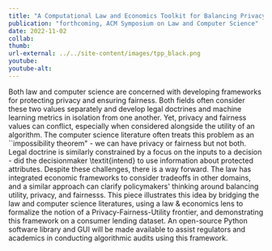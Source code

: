 ```yaml
---
title: "A Computational Law and Economics Toolkit for Balancing Privacy and Fairness in Consumer Law"
publication: "forthcoming, ACM Symposium on Law and Computer Science"
date: 2022-11-02
collab: 
thumb: 
url-external: ../../site-content/images/tpp_black.png
youtube: 
youtube-alt: 
---
```


Both law and computer science are concerned with developing frameworks for protecting privacy and ensuring fairness. Both fields often consider these two values separately and develop legal doctrines and machine learning metrics in isolation from one another. Yet, privacy and fairness values can conflict, especially when considered alongside the utility of an algorithm. The computer science literature often treats this problem as an ``impossibility theorem" - we can have privacy or fairness but not both. Legal doctrine is similarly constrained by a focus on the inputs to a decision - did the decisionmaker \textit{intend} to use information about protected attributes. Despite these challenges, there is a way forward. The law has integrated economic frameworks to consider tradeoffs in other domains, and a similar approach can clarify policymakers' thinking around balancing utility, privacy, and fairnesss. This piece illustrates this idea by bridging the law and computer science literatures, using a law \& economics lens to formalize the notion of a Privacy-Fairness-Utility frontier, and demonstrating this framework on a consumer lending dataset. An open-source Python software library and GUI will be made available to assist regulators and academics in conducting algorithmic audits using this framework. 